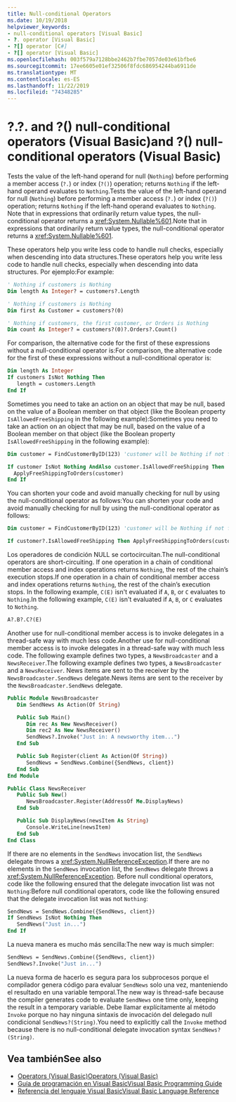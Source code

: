```yaml
---
title: Null-conditional Operators
ms.date: 10/19/2018
helpviewer_keywords:
- null-conditional operators [Visual Basic]
- ?. operator [Visual Basic]
- ?[] operator [C#]
- ?[] operator [Visual Basic]
ms.openlocfilehash: 003f579a7128bbe2462b7fbe7057de03e61bfbe6
ms.sourcegitcommit: 17ee6605e01ef32506f8fdc686954244ba6911de
ms.translationtype: MT
ms.contentlocale: es-ES
ms.lasthandoff: 11/22/2019
ms.locfileid: "74348285"
---
```

# <a name="-and--null-conditional-operators-visual-basic"></a><span data-ttu-id="bc64f-102">?.</span><span class="sxs-lookup"><span data-stu-id="bc64f-102">?.</span></span> <span data-ttu-id="bc64f-103">and ?() null-conditional operators (Visual Basic)</span><span class="sxs-lookup"><span data-stu-id="bc64f-103">and ?() null-conditional operators (Visual Basic)</span></span>

<span data-ttu-id="bc64f-104">Tests the value of the left-hand operand for null (`Nothing`) before performing a member access (`?.`) or index (`?()`) operation; returns `Nothing` if the left-hand operand evaluates to `Nothing`.</span><span class="sxs-lookup"><span data-stu-id="bc64f-104">Tests the value of the left-hand operand for null (`Nothing`) before performing a member access (`?.`) or index (`?()`) operation; returns `Nothing` if the left-hand operand evaluates to `Nothing`.</span></span> <span data-ttu-id="bc64f-105">Note that in expressions that ordinarily return value types, the null-conditional operator returns a <xref:System.Nullable%601>.</span><span class="sxs-lookup"><span data-stu-id="bc64f-105">Note that in expressions that ordinarily return value types, the null-conditional operator returns a <xref:System.Nullable%601>.</span></span>

<span data-ttu-id="bc64f-106">These operators help you write less code to handle null checks, especially when descending into data structures.</span><span class="sxs-lookup"><span data-stu-id="bc64f-106">These operators help you write less code to handle null checks, especially when descending into data structures.</span></span> <span data-ttu-id="bc64f-107">Por ejemplo:</span><span class="sxs-lookup"><span data-stu-id="bc64f-107">For example:</span></span>

```vb
' Nothing if customers is Nothing
Dim length As Integer? = customers?.Length

' Nothing if customers is Nothing
Dim first As Customer = customers?(0)

' Nothing if customers, the first customer, or Orders is Nothing
Dim count As Integer? = customers?(0)?.Orders?.Count()
```

<span data-ttu-id="bc64f-108">For comparison, the alternative code for the first of these expressions without a null-conditional operator is:</span><span class="sxs-lookup"><span data-stu-id="bc64f-108">For comparison, the alternative code for the first of these expressions without a null-conditional operator is:</span></span>

```vb
Dim length As Integer
If customers IsNot Nothing Then
   length = customers.Length
End If
```

<span data-ttu-id="bc64f-109">Sometimes you need to take an action on an object that may be null, based on the value of a Boolean member on that object (like the Boolean property `IsAllowedFreeShipping` in the following example):</span><span class="sxs-lookup"><span data-stu-id="bc64f-109">Sometimes you need to take an action on an object that may be null, based on the value of a Boolean member on that object (like the Boolean property `IsAllowedFreeShipping` in the following example):</span></span>

```vb
Dim customer = FindCustomerByID(123) 'customer will be Nothing if not found.

If customer IsNot Nothing AndAlso customer.IsAllowedFreeShipping Then
  ApplyFreeShippingToOrders(customer)
End If
```

<span data-ttu-id="bc64f-110">You can shorten your code and avoid manually checking for null by using the null-conditional operator as follows:</span><span class="sxs-lookup"><span data-stu-id="bc64f-110">You can shorten your code and avoid manually checking for null by using the null-conditional operator as follows:</span></span>

```vb
Dim customer = FindCustomerByID(123) 'customer will be Nothing if not found.

If customer?.IsAllowedFreeShipping Then ApplyFreeShippingToOrders(customer)
```

<span data-ttu-id="bc64f-111">Los operadores de condición NULL se cortocircuitan.</span><span class="sxs-lookup"><span data-stu-id="bc64f-111">The null-conditional operators are short-circuiting.</span></span>  <span data-ttu-id="bc64f-112">If one operation in a chain of conditional member access and index operations returns `Nothing`, the rest of the chain’s execution stops.</span><span class="sxs-lookup"><span data-stu-id="bc64f-112">If one operation in a chain of conditional member access and index operations returns `Nothing`, the rest of the chain’s execution stops.</span></span>  <span data-ttu-id="bc64f-113">In the following example, `C(E)` isn't evaluated if `A`, `B`, or `C` evaluates to `Nothing`.</span><span class="sxs-lookup"><span data-stu-id="bc64f-113">In the following example, `C(E)` isn't evaluated if `A`, `B`, or `C` evaluates to `Nothing`.</span></span>

```vb
A?.B?.C?(E)
```

<span data-ttu-id="bc64f-114">Another use for null-conditional member access is to invoke delegates in a thread-safe way with much less code.</span><span class="sxs-lookup"><span data-stu-id="bc64f-114">Another use for null-conditional member access is to invoke delegates in a thread-safe way with much less code.</span></span>  <span data-ttu-id="bc64f-115">The following example defines two types, a `NewsBroadcaster` and a `NewsReceiver`.</span><span class="sxs-lookup"><span data-stu-id="bc64f-115">The following example defines two types, a `NewsBroadcaster` and a `NewsReceiver`.</span></span> <span data-ttu-id="bc64f-116">News items are sent to the receiver by the `NewsBroadcaster.SendNews` delegate.</span><span class="sxs-lookup"><span data-stu-id="bc64f-116">News items are sent to the receiver by the `NewsBroadcaster.SendNews` delegate.</span></span>

```vb
Public Module NewsBroadcaster
   Dim SendNews As Action(Of String)

   Public Sub Main()
      Dim rec As New NewsReceiver()
      Dim rec2 As New NewsReceiver()
      SendNews?.Invoke("Just in: A newsworthy item...")
   End Sub

   Public Sub Register(client As Action(Of String))
      SendNews = SendNews.Combine({SendNews, client})
   End Sub
End Module

Public Class NewsReceiver
   Public Sub New()
      NewsBroadcaster.Register(AddressOf Me.DisplayNews)
   End Sub

   Public Sub DisplayNews(newsItem As String)
      Console.WriteLine(newsItem)
   End Sub
End Class
```

<span data-ttu-id="bc64f-117">If there are no elements in the `SendNews` invocation list, the `SendNews` delegate throws a <xref:System.NullReferenceException>.</span><span class="sxs-lookup"><span data-stu-id="bc64f-117">If there are no elements in the `SendNews` invocation list, the `SendNews` delegate throws a <xref:System.NullReferenceException>.</span></span> <span data-ttu-id="bc64f-118">Before null conditional operators, code like the following ensured that the delegate invocation list was not `Nothing`:</span><span class="sxs-lookup"><span data-stu-id="bc64f-118">Before null conditional operators, code like the following ensured that the delegate invocation list was not `Nothing`:</span></span>

```vb
SendNews = SendNews.Combine({SendNews, client})
If SendNews IsNot Nothing Then
   SendNews("Just in...")
End If
```

<span data-ttu-id="bc64f-119">La nueva manera es mucho más sencilla:</span><span class="sxs-lookup"><span data-stu-id="bc64f-119">The new way is much simpler:</span></span>

```vb
SendNews = SendNews.Combine({SendNews, client})
SendNews?.Invoke("Just in...")
```

<span data-ttu-id="bc64f-120">La nueva forma de hacerlo es segura para los subprocesos porque el compilador genera código para evaluar `SendNews` solo una vez, manteniendo el resultado en una variable temporal.</span><span class="sxs-lookup"><span data-stu-id="bc64f-120">The new way is thread-safe because the compiler generates code to evaluate `SendNews` one time only, keeping the result in a temporary variable.</span></span> <span data-ttu-id="bc64f-121">Debe llamar explícitamente al método `Invoke` porque no hay ninguna sintaxis de invocación del delegado null condicional `SendNews?(String)`.</span><span class="sxs-lookup"><span data-stu-id="bc64f-121">You need to explicitly call the `Invoke` method because there is no null-conditional delegate invocation syntax `SendNews?(String)`.</span></span>

## <a name="see-also"></a><span data-ttu-id="bc64f-122">Vea también</span><span class="sxs-lookup"><span data-stu-id="bc64f-122">See also</span></span>

- [<span data-ttu-id="bc64f-123">Operators (Visual Basic)</span><span class="sxs-lookup"><span data-stu-id="bc64f-123">Operators (Visual Basic)</span></span>](index.md)
- [<span data-ttu-id="bc64f-124">Guía de programación en Visual Basic</span><span class="sxs-lookup"><span data-stu-id="bc64f-124">Visual Basic Programming Guide</span></span>](../../../visual-basic/programming-guide/index.md)
- [<span data-ttu-id="bc64f-125">Referencia del lenguaje Visual Basic</span><span class="sxs-lookup"><span data-stu-id="bc64f-125">Visual Basic Language Reference</span></span>](../../../visual-basic/language-reference/index.md)
